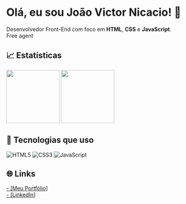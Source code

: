 # Olá, eu sou João Victor Nicacio! 👋

Desenvolvedor Front-End com foco em **HTML**, **CSS** e **JavaScript**.<br>
Free agent

## 📈 Estatísticas
<div display="flex">
<img height="140em" src="https://github-readme-stats.vercel.app/api?username=JVN2002&show_icons=true&theme=dark&hide=issues,contribs">
<img height="140em" src="https://github-readme-stats.vercel.app/api/top-langs/?username=JVN2002&layout=compact&theme=dark">
</div>

## 🚀 Tecnologias que uso
![HTML5](https://img.shields.io/badge/-HTML5-E34F26?logo=html5&logoColor=white&style=flat)
![CSS3](https://img.shields.io/badge/-CSS3-1572B6?logo=css3&logoColor=white&style=flat)
![JavaScript](https://img.shields.io/badge/-JavaScript-F7DF1E?logo=javascript&logoColor=black&style=flat)

## 🌐 Links
<a href="https://main--verdant-tapioca-08226e.netlify.app/#comesso">
  - [Meu Portfólio] 
</a>
<br>
<a href="https://www.linkedin.com/in/jo%C3%A3o-victor-nic%C3%A1cio-12744221a">
  - [LinkedIn]
</a>



